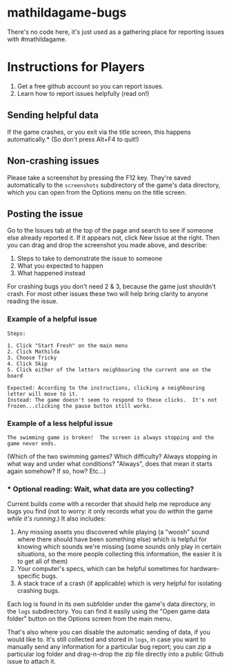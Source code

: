 # mathildagame-bugs
There's no code here, it's just used as a gathering place for reporting issues with #mathildagame.

# Instructions for Players
1. Get a free github account so you can report issues.
2. Learn how to report issues helpfully (read on!)

## Sending helpful data

If the game crashes, or you exit via the title screen, this happens automatically.*  (So don't press Alt+F4 to quit!)

## Non-crashing issues

Please take a screenshot by pressing the F12 key.  They're saved automatically to the `screenshots` subdirectory of the game's data directory, which you can open from the Options menu on the title screen.

## Posting the issue

Go to the Issues tab at the top of the page and search to see if someone else already reported it.  If it appears not, click New Issue at the right.  Then you can drag and drop the screenshot you made above, and describe:

1. Steps to take to demonstrate the issue to someone
2. What you expected to happen
3. What happened instead

For crashing bugs you don't need 2 & 3, because the game just shouldn't crash.  For most other issues these two will help bring clarity to anyone reading the issue.

### Example of a helpful issue

```
Steps:

1. Click "Start Fresh" on the main menu
2. Click Mathilda
3. Choose Tricky
4. Click Skip
5. Click either of the letters neighbouring the current one on the board

Expected: According to the instructions, clicking a neighbouring letter will move to it.
Instead: The game doesn't seem to respond to these clicks.  It's not frozen...clicking the pause button still works.
```

### Example of a less helpful issue

```
The swimming game is broken!  The screen is always stopping and the game never ends.
```

(Which of the two swimming games?  Which difficulty?  Always stopping in what way and under what conditions?  "Always", does that mean it starts again somehow?  If so, how?  Etc...)

### * Optional reading: Wait, what data are you collecting?

Current builds come with a recorder that should help me reproduce any bugs you find (not to worry: it only records what you do *within* the game *while it's running*.)  It also includes:

1. Any missing assets you discovered while playing (a "woosh" sound where there should have been something else) which is helpful for knowing which sounds we're missing (some sounds only play in certain situations, so the more people collecting this information, the easier it is to get all of them)
2. Your computer's specs, which can be helpful sometimes for hardware-specific bugs.
3. A stack trace of a crash (if applicable) which is very helpful for isolating crashing bugs.

Each log is found in its own subfolder under the game's data directory, in the `logs` subdirectory.  You can find it easily using the "Open game data folder" button on the Options screen from the main menu.

That's also where you can disable the automatic sending of data, if you would like to.  It's still collected and stored in `logs`, in case you want to manually send any information for a particular bug report; you can zip a particular log folder and drag-n-drop the zip file directly into a public Github issue to attach it.
